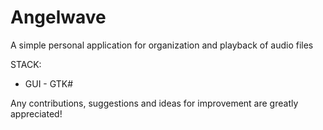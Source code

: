 # Angelwave
A simple personal application for organization and playback of audio files

STACK:
- GUI - GTK#

Any contributions, suggestions and ideas for improvement are greatly appreciated!
